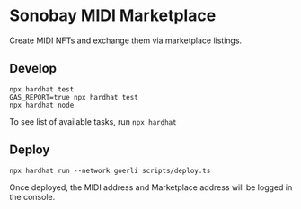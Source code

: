 # Sonobay MIDI Marketplace

Create MIDI NFTs and exchange them via marketplace listings.

## Develop

```shell
npx hardhat test
GAS_REPORT=true npx hardhat test
npx hardhat node
```

To see list of available tasks, run `npx hardhat`

## Deploy

```shell
npx hardhat run --network goerli scripts/deploy.ts
```

Once deployed, the MIDI address and Marketplace address will be logged in the console.

